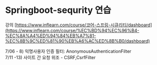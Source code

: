 # Springboot-sequrity 연습

강의 
[https://www.inflearn.com/course/코어-스프링-시큐리티/dashboard](https://www.inflearn.com/course/%EC%BD%94%EC%96%B4-%EC%8A%A4%ED%94%84%EB%A7%81-%EC%8B%9C%ED%81%90%EB%A6%AC%ED%8B%B0/dashboard)


7/06 - 8) 익명사용자 인증 필터: AnonymousAuthenticationFilter
<br>
7/11 -13) 사이트 간 요청 위조 - CSRF,CsrfFilter
